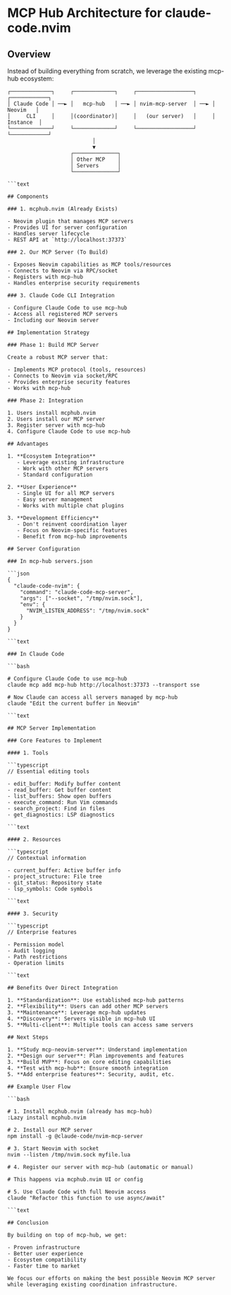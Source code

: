 
# MCP Hub Architecture for claude-code.nvim

## Overview

Instead of building everything from scratch, we leverage the existing mcp-hub ecosystem:

```text
┌─────────────┐     ┌─────────────┐     ┌──────────────────┐     ┌────────────┐
│ Claude Code │ ──► │   mcp-hub   │ ──► │ nvim-mcp-server  │ ──► │   Neovim   │
│     CLI     │     │(coordinator)│     │   (our server)   │     │  Instance  │
└─────────────┘     └─────────────┘     └──────────────────┘     └────────────┘
                           │
                           ▼
                    ┌──────────────┐
                    │ Other MCP    │
                    │ Servers      │
                    └──────────────┘

```text

## Components

### 1. mcphub.nvim (Already Exists)

- Neovim plugin that manages MCP servers
- Provides UI for server configuration
- Handles server lifecycle
- REST API at `http://localhost:37373`

### 2. Our MCP Server (To Build)

- Exposes Neovim capabilities as MCP tools/resources
- Connects to Neovim via RPC/socket
- Registers with mcp-hub
- Handles enterprise security requirements

### 3. Claude Code CLI Integration

- Configure Claude Code to use mcp-hub
- Access all registered MCP servers
- Including our Neovim server

## Implementation Strategy

### Phase 1: Build MCP Server

Create a robust MCP server that:

- Implements MCP protocol (tools, resources)
- Connects to Neovim via socket/RPC
- Provides enterprise security features
- Works with mcp-hub

### Phase 2: Integration

1. Users install mcphub.nvim
2. Users install our MCP server
3. Register server with mcp-hub
4. Configure Claude Code to use mcp-hub

## Advantages

1. **Ecosystem Integration**
   - Leverage existing infrastructure
   - Work with other MCP servers
   - Standard configuration

2. **User Experience**
   - Single UI for all MCP servers
   - Easy server management
   - Works with multiple chat plugins

3. **Development Efficiency**
   - Don't reinvent coordination layer
   - Focus on Neovim-specific features
   - Benefit from mcp-hub improvements

## Server Configuration

### In mcp-hub servers.json

```json
{
  "claude-code-nvim": {
    "command": "claude-code-mcp-server",
    "args": ["--socket", "/tmp/nvim.sock"],
    "env": {
      "NVIM_LISTEN_ADDRESS": "/tmp/nvim.sock"
    }
  }
}

```text

### In Claude Code

```bash

# Configure Claude Code to use mcp-hub
claude mcp add mcp-hub http://localhost:37373 --transport sse

# Now Claude can access all servers managed by mcp-hub
claude "Edit the current buffer in Neovim"

```text

## MCP Server Implementation

### Core Features to Implement

#### 1. Tools

```typescript
// Essential editing tools

- edit_buffer: Modify buffer content
- read_buffer: Get buffer content
- list_buffers: Show open buffers
- execute_command: Run Vim commands
- search_project: Find in files
- get_diagnostics: LSP diagnostics

```text

#### 2. Resources

```typescript
// Contextual information

- current_buffer: Active buffer info
- project_structure: File tree
- git_status: Repository state
- lsp_symbols: Code symbols

```text

#### 3. Security

```typescript
// Enterprise features

- Permission model
- Audit logging
- Path restrictions
- Operation limits

```text

## Benefits Over Direct Integration

1. **Standardization**: Use established mcp-hub patterns
2. **Flexibility**: Users can add other MCP servers
3. **Maintenance**: Leverage mcp-hub updates
4. **Discovery**: Servers visible in mcp-hub UI
5. **Multi-client**: Multiple tools can access same servers

## Next Steps

1. **Study mcp-neovim-server**: Understand implementation
2. **Design our server**: Plan improvements and features
3. **Build MVP**: Focus on core editing capabilities
4. **Test with mcp-hub**: Ensure smooth integration
5. **Add enterprise features**: Security, audit, etc.

## Example User Flow

```bash

# 1. Install mcphub.nvim (already has mcp-hub)
:Lazy install mcphub.nvim

# 2. Install our MCP server
npm install -g @claude-code/nvim-mcp-server

# 3. Start Neovim with socket
nvim --listen /tmp/nvim.sock myfile.lua

# 4. Register our server with mcp-hub (automatic or manual)

# This happens via mcphub.nvim UI or config

# 5. Use Claude Code with full Neovim access
claude "Refactor this function to use async/await"

```text

## Conclusion

By building on top of mcp-hub, we get:

- Proven infrastructure
- Better user experience
- Ecosystem compatibility
- Faster time to market

We focus our efforts on making the best possible Neovim MCP server while leveraging existing coordination infrastructure.

